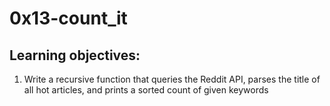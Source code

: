 # 0x13-count_it
## Learning objectives:
1. Write a recursive function that queries the Reddit API, parses the title of all hot articles, and prints a sorted count of given keywords
